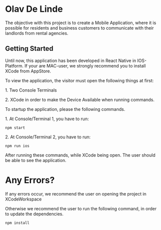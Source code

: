 <h1>Olav De Linde</h1>

<p>The objective with this project is to create a Mobile Application,
where it is possible for residents and business customers to communicate with
their landlords from rental agencies.</p>

<h2>Getting Started</h2>
<p>Until now, this application has been developed in React Native in IOS-Platform.
If your are MAC-user, we strongly recommend you to install XCode from AppStore.</p>
<p>To view the application, the visitor must open the following things at first:</p>
<p>1. Two Console Terminals</p>
<p>2. XCode in order to make the Device Available when running commands.</p>

<p>To startup the application, please the following commands.</p>
<p>1. At Console/Terminal 1, you have to run:</p>

```npm start```

<p>2. At Console/Terminal 2, you have to run:</p>

```npm run ios```

<p>After running these commands, while XCode being open. 
The user should be able to see the application.</p>

<h1>Any Errors?</h1>
<p>If any errors occur, we recommend the user on opening the project in XCodeWorkspace</p>
<p>Otherwise we recommend the user to run the following command,
in order to update the dependencies.</p>

```npm install```
